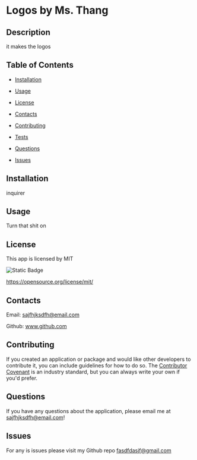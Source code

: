 # Logos by Ms. Thang

  


  

## Description

it makes the logos

## Table of Contents 

* [Installation](#installation)

* [Usage](#usage)

* [License](#license)

* [Contacts](#contacts)

* [Contributing](#contributing)

* [Tests](#tests)

* [Questions](#questions)

* [Issues](#issues)


## Installation

inquirer

## Usage

Turn that shit on


## License 
 This app is licensed by MIT

![Static Badge](https://img.shields.io/badge/license-mit-brightgreen.svg)

https://opensource.org/license/mit/


## Contacts

Email: sajfhjksdfh@email.com 

Github: www.github.com


## Contributing

If you created an application or package and would like other developers to contribute it, you can include guidelines for how to do so. The [Contributor Covenant](https://www.contributor-covenant.org/) is an industry standard, but you can always write your own if you'd prefer.

## Questions

If you have any questions about the application, please email me at sajfhjksdfh@email.com!

## Issues

For any is issues please visit my Github repo fasdfdasjf@gmail.com


